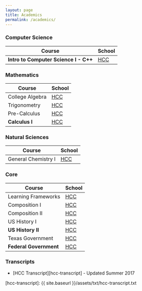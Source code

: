 ```yaml
---
layout: page
title: Academics
permalink: /academics/
---
```


### Computer Science

| Course | School |
|------|-----|
| **Intro to Computer Science I - C++** | [HCC][hcc] |

### Mathematics

| Course | School |
|------|-----|
| College Algebra | [HCC][hcc] |
| Trigonometry | [HCC][hcc] |
| Pre-Calculus | [HCC][hcc] |
| **Calculus I** | [HCC][hcc] |

### Natural Sciences

| Course | School |
|------|-----|
| General Chemistry I | [HCC][hcc] |

### Core

| Course |  School
|------|-----|
| Learning Frameworks | [HCC][hcc] |
| Composition I | [HCC][hcc] |
| Composition II | [HCC][hcc] |
| US History I | [HCC][hcc] |
| **US History II** | [HCC][hcc] |
| Texas Government | [HCC][hcc] |
| **Federal Government**| [HCC][hcc] |

### Transcripts

- [HCC Transcript][hcc-transcript] - Updated Summer 2017

[hcc]: http://www.hccs.edu
[hcc-transcript]: {{ site.baseurl }}/assets/txt/hcc-transcript.txt
